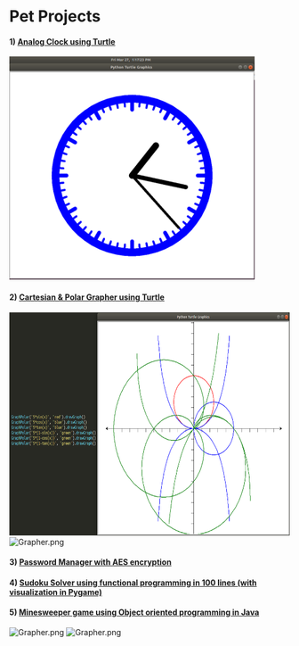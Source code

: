 # Pet Projects

#### 1) [Analog Clock using Turtle](/analog_clock.py)
<img src="https://raw.githubusercontent.com/Sud0-u53r/PythonStuff/master/imgs/analog_clock.png" alt="AnalogClock.png" height="400">

#### 2) [Cartesian & Polar Grapher using Turtle](/grapher.py)
<img src="https://raw.githubusercontent.com/Sud0-u53r/PythonStuff/master/imgs/grapher1.png" alt="Grapher.png" height="400">
<img src="https://raw.githubusercontent.com/Sud0-u53r/PythonStuff/master/imgs/grapher2.png" alt="Grapher.png" height="400">

#### 3) [Password Manager with AES encryption](/mySafe.py)

#### 4) [Sudoku Solver using functional programming in 100 lines (with visualization in Pygame)](/sudoku_solver_100lines.py)

#### 5) [Minesweeper game using Object oriented programming in Java](/Minesweeper.java)
<img src="https://raw.githubusercontent.com/Sud0-u53r/PythonStuff/master/imgs/minesweeper1.png" alt="Grapher.png" height="400">
<img src="https://raw.githubusercontent.com/Sud0-u53r/PythonStuff/master/imgs/minesweeper2.png" alt="Grapher.png" height="400">